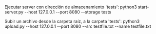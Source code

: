 Ejecutar server con dirección de almacenamiento 'tests':
python3 start-server.py --host 127.0.0.1 --port 8080 --storage tests

Subir un archivo desde la carpeta raíz, a la carpeta 'tests':
python3 upload.py --host 127.0.0.1 --port 8080 --src testfile.txt --name testfile.txt